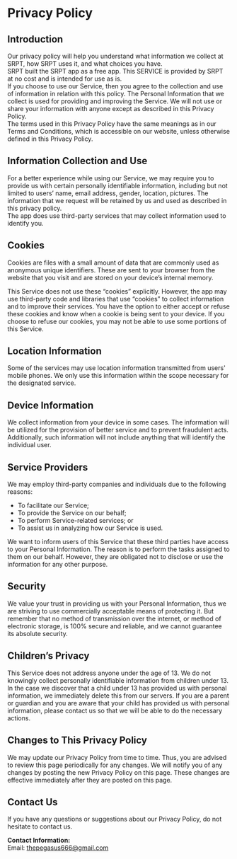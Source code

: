 # Privacy Policy  

## Introduction  
Our privacy policy will help you understand what information we collect at SRPT, how SRPT uses it, and what choices you have.  
SRPT built the SRPT app as a free app. This SERVICE is provided by SRPT at no cost and is intended for use as is.  
If you choose to use our Service, then you agree to the collection and use of information in relation with this policy. The Personal Information that we collect is used for providing and improving the Service. We will not use or share your information with anyone except as described in this Privacy Policy.  
The terms used in this Privacy Policy have the same meanings as in our Terms and Conditions, which is accessible on our website, unless otherwise defined in this Privacy Policy.  

## Information Collection and Use  
For a better experience while using our Service, we may require you to provide us with certain personally identifiable information, including but not limited to users’ name, email address, gender, location, pictures. The information that we request will be retained by us and used as described in this privacy policy.  
The app does use third-party services that may collect information used to identify you.  

## Cookies  
Cookies are files with a small amount of data that are commonly used as anonymous unique identifiers. These are sent to your browser from the website that you visit and are stored on your device’s internal memory.  

This Service does not use these “cookies” explicitly. However, the app may use third-party code and libraries that use “cookies” to collect information and to improve their services. You have the option to either accept or refuse these cookies and know when a cookie is being sent to your device. If you choose to refuse our cookies, you may not be able to use some portions of this Service.  

## Location Information  
Some of the services may use location information transmitted from users' mobile phones. We only use this information within the scope necessary for the designated service.  

## Device Information  
We collect information from your device in some cases. The information will be utilized for the provision of better service and to prevent fraudulent acts. Additionally, such information will not include anything that will identify the individual user.  

## Service Providers  
We may employ third-party companies and individuals due to the following reasons:  
- To facilitate our Service;  
- To provide the Service on our behalf;  
- To perform Service-related services; or  
- To assist us in analyzing how our Service is used.  

We want to inform users of this Service that these third parties have access to your Personal Information. The reason is to perform the tasks assigned to them on our behalf. However, they are obligated not to disclose or use the information for any other purpose.  

## Security  
We value your trust in providing us with your Personal Information, thus we are striving to use commercially acceptable means of protecting it. But remember that no method of transmission over the internet, or method of electronic storage, is 100% secure and reliable, and we cannot guarantee its absolute security.  

## Children’s Privacy  
This Service does not address anyone under the age of 13. We do not knowingly collect personally identifiable information from children under 13. In the case we discover that a child under 13 has provided us with personal information, we immediately delete this from our servers. If you are a parent or guardian and you are aware that your child has provided us with personal information, please contact us so that we will be able to do the necessary actions.  

## Changes to This Privacy Policy  
We may update our Privacy Policy from time to time. Thus, you are advised to review this page periodically for any changes. We will notify you of any changes by posting the new Privacy Policy on this page. These changes are effective immediately after they are posted on this page.  

## Contact Us  
If you have any questions or suggestions about our Privacy Policy, do not hesitate to contact us.  

**Contact Information:**  
Email: thepegasus666@gmail.com  
